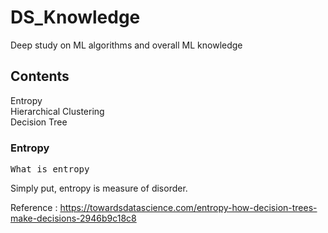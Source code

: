 # DS_Knowledge
Deep study on ML algorithms and overall ML knowledge

## Contents
Entropy  
Hierarchical Clustering  
Decision Tree  


### Entropy

<pre>What is entropy</pre>
Simply put, entropy is measure of disorder.  



Reference : https://towardsdatascience.com/entropy-how-decision-trees-make-decisions-2946b9c18c8
